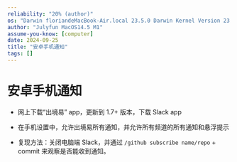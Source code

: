 ```yaml
---
reliability: "20% (author)"
os: "Darwin floriandeMacBook-Air.local 23.5.0 Darwin Kernel Version 23.5.0: Wed May  1 20:16:51 PDT 2024; root:xnu-10063.121.3~5/RELEASE_ARM64_T8103 arm64"
author: "Julyfun MacOS14.5 M1"
assume-you-know: [computer]
date: 2024-09-25
title: "安卓手机通知"
tags: []
---
```


# 安卓手机通知

- 网上下载“出境易” app，更新到 1.7+ 版本，下载 Slack app
- 在手机设置中，允许出境易所有通知，并允许所有频道的所有通知和悬浮提示

- 复现方法：关闭电脑端 Slack，并通过 `/github subscribe name/repo` + commit 来观察是否能收到通知。

